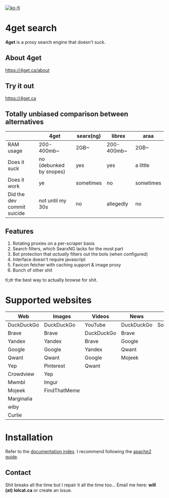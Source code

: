 [![ko-fi](https://ko-fi.com/img/githubbutton_sm.svg)](https://ko-fi.com/W7W2OZK5H)

# 4get search
**4get** is a proxy search engine that doesn't suck.

## About 4get
https://4get.ca/about

## Try it out
https://4get.ca

## Totally unbiased comparison between alternatives

|                            | 4get                    | searx(ng) | librex      | araa      |
|----------------------------|-------------------------|-----------|-------------|-----------|
| RAM usage                  | 200-400mb~              | 2GB~      | 200-400mb~  | 2GB~      |
| Does it suck               | no (debunked by snopes) | yes       | yes         | a little  |
| Does it work               | ye                      | sometimes | no          | sometimes |
| Did the dev commit suicide | not until my 30s        | no        | allegedly   | no        |

## Features
1. Rotating proxies on a per-scraper basis
2. Search filters, which SearxNG lacks for the most part
3. Bot protection that *actually* filters out the bots (when configured)
4. Interface doesn't require javascript
5. Favicon fetcher with caching support & image proxy
6. Bunch of other shit

tl;dr the best way to actually browse for shit.

# Supported websites

| Web        | Images       | Videos     | News       | Music      | Autocompleter |
|------------|--------------|------------|------------|------------|---------------|
| DuckDuckGo | DuckDuckGo   | YouTube    | DuckDuckGo | Soundcloud | Brave         |
| Brave      | Brave        | DuckDuckGo | Brave      |            | DuckDuckGo    |
| Yandex     | Yandex       | Brave      | Google     |            | Yandex        |
| Google     | Google       | Yandex     | Qwant      |            | Google        |
| Qwant      | Qwant        | Google     | Mojeek     |            | Yep           |
| Yep        | Pinterest    | Qwant      |            |            | Marginalia    |
| Crowdview  | Yep          |            |            |            | YouTube       |
| Mwmbl      | Imgur        |            |            |            | Soundcloud    |
| Mojeek     | FindThatMeme |            |            |            |               |
| Marginalia |              |            |            |            |               |
| wiby       |              |            |            |            |               |
| Curlie     |              |            |            |            |               |

# Installation
Refer to the <a href="https://git.lolcat.ca/lolcat/4get/src/branch/master/docs/">documentation index</a>. I recommend following the <a href="https://git.lolcat.ca/lolcat/4get/src/branch/master/docs/apache2.md">apache2 guide</a>.

## Contact
Shit breaks all the time but I repair it all the time too... Email me here: <b>will (at) lolcat.ca</b> or create an issue.
